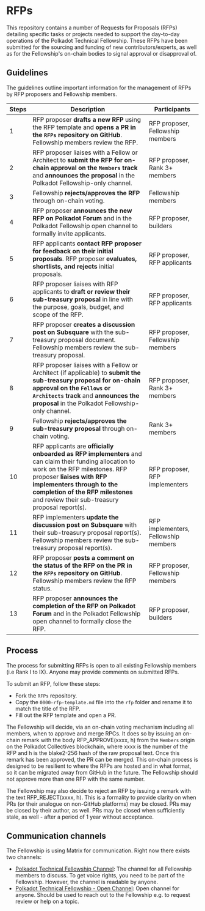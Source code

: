 # RFPs
This repository contains a number of Requests for Proposals (RFPs) detailing specific tasks or projects needed to support the day-to-day operations of the Polkadot Technical Fellowship. These RFPs have been submitted for the sourcing and funding of new contributors/experts, as well as for the Fellowship's on-chain bodies to signal approval or disapproval of.


## Guidelines

The guidelines outline important information for the management of RFPs by RFP proposers and Fellowship members.

|Steps |Description |Participants |
|------|------------|-------------|
|1 |RFP proposer **drafts a new RFP** using the RFP template and **opens a PR in the `RFPs` repository on GitHub**. Fellowship members review the RFP. |RFP proposer, Fellowship members |
|2 |RFP proposer liaises with a Fellow or Architect to **submit the RFP for on-chain approval on the `Members` track** and **announces the proposal** in the Polkadot Fellowship-only channel. |RFP proposer, Rank 3+ members |
|3 |Fellowship **rejects/approves the RFP** through on-chain voting. |Fellowship members |
|4 |RFP proposer **announces the new RFP on Polkadot Forum** and in the Polkadot Fellowship open channel to formally invite applicants. |RFP proposer, builders |
|5 |RFP applicants **contact RFP proposer for feedback on their initial proposals**. RFP proposer **evaluates, shortlists, and rejects** initial proposals. |RFP proposer, RFP applicants |
|6 |RFP proposer liaises with RFP applicants to **draft or review their sub-treasury proposal** in line with the purpose, goals, budget, and scope of the RFP. |RFP proposer, RFP applicants |
|7 |RFP proposer **creates a discussion post on Subsquare** with the sub-treasury proposal document. Fellowship members review the sub-treasury proposal. |RFP proposer, Fellowship members |
|8 |RFP proposer liaises with a Fellow or Architect (if applicable) to **submit the sub-treasury proposal for on-chain approval on the `Fellows` or `Architects` track** and **announces the proposal** in the Polkadot Fellowship-only channel. |RFP proposer, Rank 3+ members |
|9 |Fellowship **rejects/approves the sub-treasury proposal** through on-chain voting. |Rank 3+ members |
|10 |RFP applicants are **officially onboarded as RFP implementers** and can claim their funding allocation to work on the RFP milestones. RFP proposer **liaises with RFP implementers through to the completion of the RFP milestones** and review their sub-treasury proposal report(s). |RFP proposer, RFP implementers |
|11 |RFP implementers **update the discussion post on Subsquare** with their sub-treasury proposal report(s). Fellowship members review the sub-treasury proposal report(s). |RFP implementers, Fellowship members |
|12 |RFP proposer **posts a comment on the status of the RFP on the PR in the `RFPs` repository on GitHub**. Fellowship members review the RFP status. |RFP proposer, Fellowship members |
|13 |RFP proposer **announces the completion of the RFP on Polkadot Forum** and in the Polkadot Fellowship open channel to formally close the RFP. |RFP proposer, builders |


## Process

The process for submitting RFPs is open to all existing Fellowship members (i.e Rank I to IX). Anyone may provide comments on submitted RFPs.

To submit an RFP, follow these steps:
  * Fork the `RFPs` repository.
  * Copy the `0000-rfp-template.md` file into the `rfp` folder and rename it to match the title of the RFP.
  * Fill out the RFP template and open a PR.

The Fellowship will decide, via an on-chain voting mechanism including all members, when to approve and merge RPCs. It does so by issuing an on-chain remark with the body RFP_APPROVE(xxxx, h) from the `Members` origin on the Polkadot Collectives blockchain, where xxxx is the number of the RFP and h is the blake2-256 hash of the raw proposal text. Once this remark has been approved, the PR can be merged. This on-chain process is designed to be resilient to where the RFPs are hosted and in what format, so it can be migrated away from GitHub in the future. The Fellowship should not approve more than one RFP with the same number.

The Fellowship may also decide to reject an RFP by issuing a remark with the text RFP_REJECT(xxxx, h). This is a formality to provide clarity on when PRs (or their analogue on non-GitHub platforms) may be closed. PRs may be closed by their author, as well. PRs may be closed when sufficiently stale, as well - after a period of 1 year without acceptance.


## Communication channels

The Fellowship is using Matrix for communication. Right now there exists two channels:

- [Polkadot Technical Fellowship Channel](https://matrix.to/#/#fellowship-members:parity.io): The channel for all Fellowship members to discuss. To get voice rights, you need to be part of the Fellowship. However, the channel is readable by anyone.
- [Polkadot Technical Fellowship - Open Channel](https://matrix.to/#/#fellowship-open-channel:parity.io): Open channel for anyone. Should be used to reach out to the Fellowship e.g. to request review or help on a topic.
